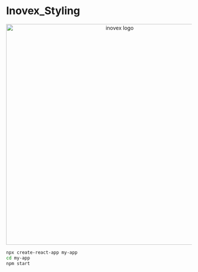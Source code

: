 # Inovex_Styling

<p align='center'>
<img src='https://media-exp1.licdn.com/dms/image/C4E0BAQG5_BemJ-xlGQ/company-logo_200_200/0/1625600432919?e=2147483647&v=beta&t=fwkm-iyxKhp7HygL8ls2aEDYYJi0cBEHtDL3k1EkDso
' width='600' alt='inovex logo'>
</p>


```sh
npx create-react-app my-app
cd my-app
npm start
```
